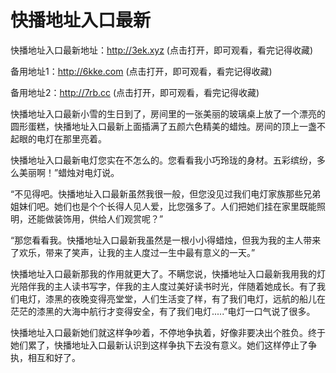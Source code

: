 # 快播地址入口最新

快播地址入口最新地址：http://3ek.xyz   (点击打开，即可观看，看完记得收藏)

备用地址1：http://6kke.com (点击打开，即可观看，看完记得收藏)

备用地址2：http://7rb.cc (点击打开，即可观看，看完记得收藏)

快播地址入口最新小雪的生日到了，房间里的一张美丽的玻璃桌上放了一个漂亮的圆形蛋糕，快播地址入口最新上面插满了五颜六色精美的蜡烛。房间的顶上一盏不起眼的电灯在那里亮着。

快播地址入口最新电灯您实在不怎么的。您看看我小巧玲珑的身材。五彩缤纷，多么美丽啊！”蜡烛对电灯说。

“不见得吧。快播地址入口最新虽然我很一般，但您没见过我们电灯家族那些兄弟姐妹们吧。她们也是个个长得人见人爱，比您强多了。人们把她们挂在家里既能照明，还能做装饰用，供给人们观赏呢？”

“那您看看我。快播地址入口最新我虽然是一根小小得蜡烛，但我为我的主人带来了欢乐，带来了笑声，让我的主人度过一生中最有意义的一天。”

快播地址入口最新那我的作用就更大了。不瞒您说，快播地址入口最新我用我的灯光陪伴我的主人读书写字，伴我的主人度过美好读书时光，伴随着她成长。有了我们电灯，漆黑的夜晚变得亮堂堂，人们生活变了样，有了我们电灯，远航的船儿在茫茫的漆黑的大海中航行才变得安全，有了我们电灯.....”电灯一口气说了很多。

快播地址入口最新她们就这样争吵着，不停地争执着，好像非要决出个胜负。终于她们累了，快播地址入口最新认识到这样争执下去没有意义。她们这样停止了争执，相互和好了。
